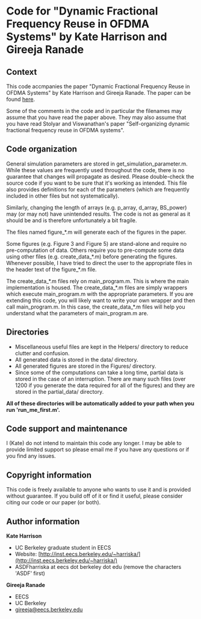 Code for "Dynamic Fractional Frequency Reuse in OFDMA Systems" by Kate Harrison and Gireeja Ranade
==================================================================================================


Context
-------
This code accmpanies the paper "Dynamic Fractional Frequency Reuse in
OFDMA Systems" by Kate Harrison and Gireeja Ranade. The paper can be
found [here](http://www.eecs.berkeley.edu/~gireeja/ee224b_gireejaranade_kateharrison.pdf).

Some of the comments in the code and in particular the filenames may
assume that you have read the paper above. They may also assume that you
have read Stolyar and Viswanathan's paper "Self-organizing dynamic
fractional frequency reuse in OFDMA systems".


Code organization
-----------------
General simulation parameters are stored in get\_simulation\_parameter.m.
While these values are frequently used throughout the code, there is no
guarantee that changes will propagate as desired. Please double-check the
source code if you want to be sure that it's working as intended. This
file also provides definitions for each of the parameters (which are
frequently included in other files but not systematically).

Similarly, changing the length of arrays (e.g. p\_array, d\_array,
BS\_power) may (or may not) have unintended results. The code is not as
general as it should be and is therefore unfortunately a bit fragile.

The files named figure\_\*.m will generate each of the figures in the
paper.

Some figures (e.g. Figure 3 and Figure 5) are stand-alone and require no
pre-computation of data. Others require you to pre-compute some data
using other files (e.g. create\_data\_\*.m) before generating the figures.
Whenever possible, I have tried to direct the user to the appropriate
files in the header text of the figure_\*.m file.

The create\_data\_\*.m files rely on main\_program.m. This is where the main
implementation is housed. The create\_data\_\*.m files are simply wrappers
which execute main_program.m with the appropriate parameters. If you are
extending this code, you will likely want to write your own wrapper and
then call main\_program.m. In this case, the create\_data\_\*.m files will
help you understand what the parameters of main\_program.m are.


Directories
-----------
 * Miscellaneous useful files are kept in the Helpers/ directory to reduce
clutter and confusion.
 * All generated data is stored in the data/ directory.
 * All generated figures are stored in the Figures/ directory.
 * Since some of the computations can take a long time, partial data is stored in the case of an interruption. There are many such files (over 1200 if you generate the data required for all of the figures) and they are stored in the partial\_data/ directory.

**All of these directories will be automatically added to your path when you run 'run_me_first.m'.**


Code support and maintenance
----------------------------
I (Kate) do not intend to maintain this code any longer. I may be able to
provide limited support so please email me if you have any questions or
if you find any issues.


Copyright information
---------------------
This code is freely available to anyone who wants to use it and is
provided without guarantee. If you build off of it or find it useful,
please consider citing our code or our paper (or both).


Author information
------------------
**Kate Harrison**

 * UC Berkeley graduate student in EECS
 * Website: [http://inst.eecs.berkeley.edu/~harriska/](http://inst.eecs.berkeley.edu/~harriska/)
 * ASDFharriska at eecs dot berkeley dot edu (remove the characters 'ASDF' first)

**Gireeja Ranade**

 * EECS
 * UC Berkeley
 * gireeja@eecs.berkeley.edu

